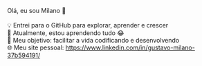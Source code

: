 Olá, eu sou Milano 👋
<br>
<br>
💡 Entrei para o GitHub para explorar, aprender e crescer<br>
🌱 Atualmente, estou aprendendo tudo 😂<br>
🎯 Meu objetivo: facilitar a vida codificando e desenvolvendo<br>
🌐 Meu site pessoal: https://www.linkedin.com/in/gustavo-milano-37b594191/<br>


<!--
**GuMilano/GuMilano** is a ✨ _special_ ✨ repository because its `README.md` (this file) appears on your GitHub profile.

Here are some ideas to get you started:

- 🔭 I’m currently working on ...
- 🌱 I’m currently learning ...
- 👯 I’m looking to collaborate on ...
- 🤔 I’m looking for help with ...
- 💬 Ask me about ...
- 📫 How to reach me: ...
- 😄 Pronouns: ...
- ⚡ Fun fact: ...
-->
